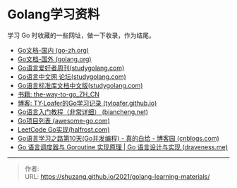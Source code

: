 # Golang学习资料


学习 Go 时收藏的一些网址，做一下收录，作为结尾。

<!--more-->

- [Go文档-国内 (go-zh.org)](https://go-zh.org/)
- [Go文档-国外 (golang.org)](https://golang.org/doc/)
- [Go语言爱好者周刊(studygolang.com)](https://studygolang.com/go/weekly)
- [Go语言中文网 论坛(studygolang.com)](https://studygolang.com/)
- [Go语言标准库文档中文版(studygolang.com)](https://studygolang.com/pkgdoc)
- [书籍: the-way-to-go_ZH_CN](https://github.com/Unknwon/the-way-to-go_ZH_CN/blob/master/eBook/directory.md)
- [博客: TY·Loafer的Go学习记录 (tyloafer.github.io)](https://tyloafer.github.io/archives/)
- [Go语言入门教程（非常详细） (biancheng.net)](http://m.biancheng.net/golang/)
- [Go项目列表 (awesome-go.com)](https://awesome-go.com/#data-structures)
- [LeetCode Go实现(halfrost.com)](https://books.halfrost.com/leetcode/)
- [Go语言学习之路第10天(Go并发编程) - 真的白给 - 博客园 (cnblogs.com)](https://www.cnblogs.com/dacaigouzi1993/p/11198705.html)
- [Go 语言调度器与 Goroutine 实现原理 | Go 语言设计与实现 (draveness.me)](https://draveness.me/golang/docs/part3-runtime/ch06-concurrency/golang-goroutine/)



---

> 作者:   
> URL: https://shuzang.github.io/2021/golang-learning-materials/  

